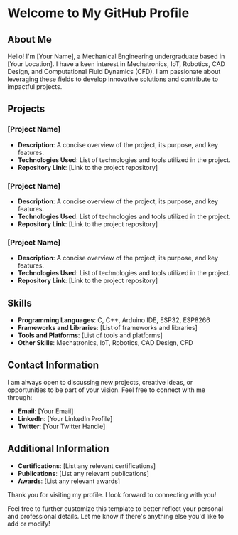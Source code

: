 # Welcome to My GitHub Profile

## About Me
Hello! I'm [Your Name], a Mechanical Engineering undergraduate based in [Your Location]. I have a keen interest in Mechatronics, IoT, Robotics, CAD Design, and Computational Fluid Dynamics (CFD). I am passionate about leveraging these fields to develop innovative solutions and contribute to impactful projects.

## Projects
### [Project Name]
- **Description**: A concise overview of the project, its purpose, and key features.
- **Technologies Used**: List of technologies and tools utilized in the project.
- **Repository Link**: [Link to the project repository]

### [Project Name]
- **Description**: A concise overview of the project, its purpose, and key features.
- **Technologies Used**: List of technologies and tools utilized in the project.
- **Repository Link**: [Link to the project repository]

### [Project Name]
- **Description**: A concise overview of the project, its purpose, and key features.
- **Technologies Used**: List of technologies and tools utilized in the project.
- **Repository Link**: [Link to the project repository]

## Skills
- **Programming Languages**: C, C++, Arduino IDE, ESP32, ESP8266
- **Frameworks and Libraries**: [List of frameworks and libraries]
- **Tools and Platforms**: [List of tools and platforms]
- **Other Skills**: Mechatronics, IoT, Robotics, CAD Design, CFD

## Contact Information
I am always open to discussing new projects, creative ideas, or opportunities to be part of your vision. Feel free to connect with me through:

- **Email**: [Your Email]
- **LinkedIn**: [Your LinkedIn Profile]
- **Twitter**: [Your Twitter Handle]

## Additional Information
- **Certifications**: [List any relevant certifications]
- **Publications**: [List any relevant publications]
- **Awards**: [List any relevant awards]

Thank you for visiting my profile. I look forward to connecting with you!


Feel free to further customize this template to better reflect your personal and professional details. Let me know if there's anything else you'd like to add or modify!

<!---
azimfadhli/azimfadhli is a ✨ special ✨ repository because its `README.md` (this file) appears on your GitHub profile.
You can click the Preview link to take a look at your changes.
--->
